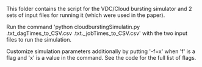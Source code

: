 This folder contains the script for the VDC/Cloud bursting simulator and 2 sets of input files for running it (which were used in the paper).

Run the command 'python cloudburstingSimulatin.py <file1>.txt_dagTimes_to_CSV.csv <file2>.txt._jobTimes_to_CSV.csv' with the two input files to run the simulation.

Customize simulation parameters additionally by putting '-f=x' when 'f' is a flag and 'x' is a value in the command. See the code for the full list of flags.

